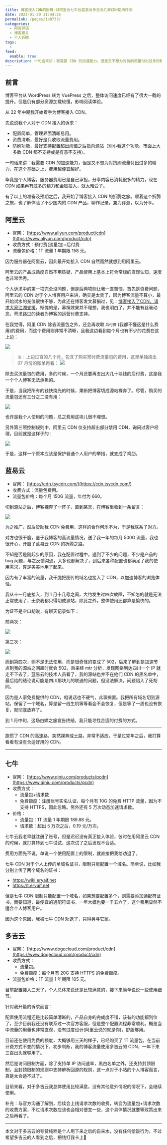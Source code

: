 ```yaml
---
title: 博客接入CDN的折腾-对阿里云七牛云蓝易云多吉云几家CDN使用评测
date: 2023-01-30 11:44:55
permalink: /pages/1a0733/
categories:
  - 闲言碎语
  - 博客相关
  - 个人折腾
tags:
  -
feed:
  enable: true
description: 一句话来讲：我需要 CDN 的加速能力，但是又不想为对抗刷流量付出过多的精力，在这个基础之上，费用越便宜越好。毕竟是个人博客，服务器费用已是自己承担，分享内容已消耗很多的精力，现在 CDN 如果再有过多的精力和金钱投入，就太难受了。有了以上的准备及预期之后，我开始了博客接入 CDN 的折腾之旅。顺着这个折腾之旅，也了解体验了不少国内的 CDN 产品，聊作记录，兼为评测，以为分享。
---
```




## 前言

博客平台从 WordPress 转为 VuePress 之后，整体访问速度已经有了很大一截的提升。但是仍有部分资源加载较慢，影响阅读体验。

从 22 年中期我开始着手为博客接入 CDN。

先说说我个人对于 CDN 接入的诉求：
- 配置简单，管理界面清晰易用。
- 资费清晰，最好是只收取流量费用。
- 防刷功能，最好支持配置超出阈值之后指向源站（别小看这个功能，市面上大多数 CDN 都不支持或是有意不支持）。

一句话来讲：我需要 CDN 的加速能力，但是又不想为对抗刷流量付出过多的精力，在这个基础之上，费用越便宜越好。

毕竟是个人博客，服务器费用已是自己承担，分享内容已消耗很多的精力，现在 CDN 如果再有过多的精力和金钱投入，就太难受了。

有了以上的准备及预期之后，我开始了博客接入 CDN 的折腾之旅。顺着这个折腾之旅，也了解体验了不少国内的 CDN 产品，聊作记录，兼为评测，以为分享。

## 阿里云

- 官网： [https://www.aliyun.com/product/cdn](https://www.aliyun.com/product/cdn)
- 收费方式：预付费(流量包)+后付费
- 流量包价格：1T 流量 1 年期限 158 元。

因为服务器在阿里云，因此最开始接入 CDN 自然而然就想到用阿里云。

阿里云的产品成熟度自然不用质疑，产品使用上基本上符合常规的直观认知，速度也非常优秀。

个人诉求中的第一项完全没问题，但是后两项则让我一直苦恼，首先是资费问题，阿里云的 CDN 对于个人博客用户来讲，确实是太贵了，因为博客流量不算小，最开始试水的充值很快不够，为此还在博客发文募捐过，见：[博客接入了CDN，请求大家江湖支援](https://wiki.eryajf.net/pages/5f559d/)，惭愧的是，募捐效果并不理想，我也明白了，并不能有丝毫动念，苛求路过的读者为博客的运营付费支持。

在我觉得，阿里 CDN 除去流量包之外，还会再收取 `后付费` (我都不懂这是什么费用)的费用，而这个费用则非常不清晰，且我这边看到每个月也有不少的花费在这上边：

![](http://t.eryajf.net/imgs/2023/01/4b0d2463a48df154.png)

>  `注：` 上边过百的几个月，包含了购买预付费流量包的费用，这里单独摘出 07 月份的账单再看：
>  ![](http://t.eryajf.net/imgs/2023/01/76e8f802051c2c52.png)

除去买流量包的费用，多的时候，一个月还要再支出大几十块钱的后付费，这是我一个个人博客无法承担的。

于是，当我把所有的钱快烧光的时候，果断把博客切成源站裸奔了。尽管，购买的流量包还有三分之二没有用：

![](http://t.eryajf.net/imgs/2023/01/444e8176c0c4b8c5.png)

也许是我个人使用的问题，总之费用这块儿很不理想。

另外第三项控制规则中，阿里云 CDN 仅支持超出部分禁用 CDN，询问过客户经理，目前就是这样子的：

![](http://t.eryajf.net/imgs/2023/01/c202c7d6601bbb19.png)

于是，这样一个原本应该是保护普通个人用户的举措，就变成了鸡肋。

## 蓝易云

- 官网： [https://cdn.tsycdn.com/](https://cdn.tsycdn.com/)
- 收费方式：流量包费用。
- 流量包价格：每个月 150G 流量，年付为 660。


切到源站之后，博客裸奔了一阵子，直到某天，在博客里收到一条留言：

![](http://t.eryajf.net/imgs/2023/01/2f0ea47ac1b1a271.png)

为之推广，然后赞助我 CDN 免费用，这样的合作何乐不为，于是我联系了对方。

对方也很干脆，鉴于我博客的高流量情况，送了我一年的每月 500G 流量，我也很开心，开启了蓝易云 CDN 的折腾之路。

不知是否是刚起步的原因，我在配置过程中，遇到了不少的问题，不少是产品的 bug 问题，与之反馈沟通，大多也都解决了，到后来各种配置也都满足了我的使用需求，算是美美地用了起来。

因为有了丰富的流量，我干脆把图传的域名也接入了 CDN，以加速博客的浏览体验。

我从十一月底接入，到 1 月十几号之间，大约发生过四次故障，不知怎的就是无法正常使用了，无奈我都只得切成源站，除此之外，整体使用还都算是愉快的。

为证不是空口胡说，有聊天记录如下：

前两次：

![](http://t.eryajf.net/imgs/2023/01/09aef0c1de526474.png)

第三次：

![](http://t.eryajf.net/imgs/2023/01/e0e42de416995219.png)

而到第四次，则不是无法使用，而是很奇怪的变成了 502，后来了解到是加速节点到我的源站之间超时就会 502，后来经 mtr 分析，发现网络到达四川一个 IP 就走不下去了，蓝易云的技术人员看了，我的源站也并不在他们 CDN 的黑名单中，最后给的结论说可能是四川那块儿的联通的问题，但没法解决，问题陷入了死胡同。

因为是人家免费提供的 CDN，咱说话也不硬气，此事搁置。我把所有域名切到源站，保留了一个域名，算是留一线生机等等看会不会恢复，但是等了一周也没有恢复，就彻底放弃了。

到 1 月中旬，这场白嫖之旅宣告终结，我只能寻找合适的付费的方式。

---

跑惯了 CDN 的高速路，突然裸奔成土路，非常不适应，于是过完年之后，我打算看看有没有合适好用的 CDN。

---

## 七牛

- 官网： [https://www.qiniu.com/products/qcdn](https://www.qiniu.com/products/qcdn)
- 收费方式：
	- 流量包+请求数
	- 免费额度：注册账号实名认证，每个月有 10G 的免费 HTTP 流量，因为不支持 HTTPS，因此忽略。另外还有 5 万次动态加速请求数。
- 价格：
	- 流量包：1T 流量 1 年期限 189.88 元。
	- 请求数：超出 5 万次之后，0.19 元/万次。

七牛云我老早就注册了账号，但是迟迟没有真正接入体验，彼时在用阿里云 CDN 的时候，就打算转到七牛试试，这次试了之后发现不合适。

费用方面先不说，单说一个使用配置上的限制，就直接把我给劝退了。

七牛 CDN 对于个人上传的单域名证书，限制只能配置一个域名。简单说，比如我分别上传了两个域名的证书：

- https://wiki.eryajf.net
- https://t.eryajf.net

但是七牛 CDN 限制只能配置一个域名，如果想要配置多个，则需要添加通配符证书，而要知道，最便宜的通配符证书，一年大概也要一千五六了，这个费用显然不适合个人博客用户。

因为这个原因，我被七牛 CDN 劝退了，只得另寻它家。

## 多吉云

- 官网： [https://www.dogecloud.com/product/cdn](https://www.dogecloud.com/product/cdn)
- 收费方式：
	- 流量包。
	- 免费额度：每个月有 20G 支持 HTTPS 的免费额度。
- 流量包价格：1T 流量 1 年期限 105 元。

目前配置接入三天了，个人总体来说还是比较满意的，接下来简单说说一些使用细节。

针对我开篇的诉求而言：

配置使用流程还是比较简单清晰的，产品自身的完成度不错，该有的功能都到位了，至少目前我还没有联系过一次官方客服，但是整个配置流程非常顺利。概览当中流量的用量也非常直观，没有过度设计(阿里云说的就是你)，舒服够用。

目前还在使用免费的额度，大概够用三天的样子，已经购买了 1T 流量包，在当前计费方式不变的情况下，初步判断，我的博客流量使用多吉云的 CDN，一年下来三百出头就够用了。

然后是访问限制方面，除了支持单 IP 访问速率，黑白名单之外，还支持封顶限制，且封顶限制的规则中支持解析回源的规则，这一点对于小站的个人博客而言，真是太合适不过了。

目前来看，对于多吉云我总体使用比较满意，没有其他意外情况的情况下，会继续使用。

补充：与官方沟通了解到，后续会上线请求次数的收费，转变为流量包+请求次数的收费方案，不过请求次数应该也会相对便宜一些，这个具体情况就要等政策出来之后再看了。

---

本文对于多吉云的夸赞纯粹是个人用下来之后的自来水，没有任何恰饭行为，不过希望多吉云的人看到之后，把钱打我卡上🐶
